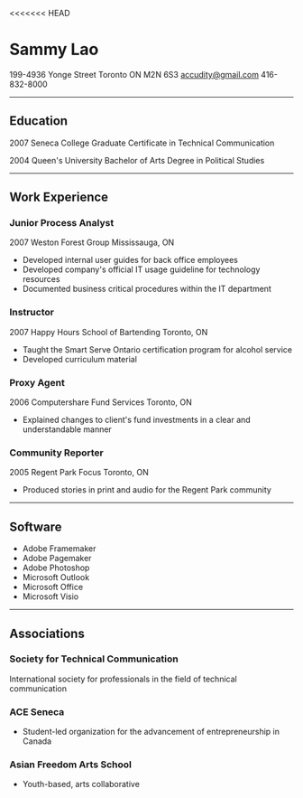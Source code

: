 <<<<<<< HEAD
# Sammy Lao #
199-4936 Yonge Street
Toronto ON M2N 6S3
accudity@gmail.com
416-832-8000
*****

## Education

2007
Seneca College
Graduate Certificate in Technical Communication


2004
Queen's University
Bachelor of Arts Degree in Political Studies
****
## Work Experience

### Junior Process Analyst

2007
Weston Forest Group
Mississauga, ON

* Developed internal user guides for back office employees
* Developed company's official IT usage guideline for technology resources
* Documented business critical procedures within the IT department

### Instructor

2007
Happy Hours School of Bartending
Toronto, ON 

* Taught the Smart Serve Ontario certification program for alcohol service
* Developed curriculum material

### Proxy Agent
2006
Computershare Fund Services
Toronto, ON

* Explained changes to client's fund investments in a clear and understandable manner

### Community Reporter
2005
Regent Park Focus
Toronto, ON

* Produced stories in print and audio for the Regent Park community

*****

## Software

* Adobe Framemaker
* Adobe Pagemaker
* Adobe Photoshop
* Microsoft Outlook
* Microsoft Office
* Microsoft Visio	

*****

## Associations
### Society for Technical Communication
International society for professionals in the field of technical communication
### ACE Seneca
* Student-led organization for the advancement of entrepreneurship in Canada
### Asian Freedom Arts School
* Youth-based, arts collaborative
